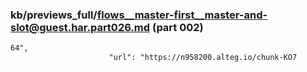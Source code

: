 ### kb/previews_full/flows__master-first__master-and-slot@guest.har.part026.md (part 002)

```md
64",
                      "url": "https://n958200.alteg.io/chunk-KO7
```

```

